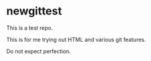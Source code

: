# newgittest
This is a test repo.

This is for me trying out HTML and various git features.

Do not expect perfection.
